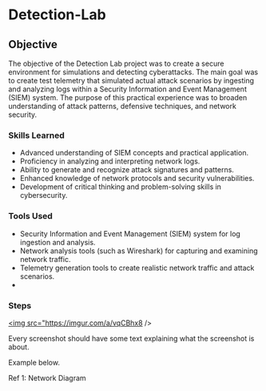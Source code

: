 # Detection-Lab

## Objective

The objective of the Detection Lab project was to create a secure environment for simulations and detecting cyberattacks. The main goal was to create test telemetry that simulated actual attack scenarios by ingesting and analyzing logs within a Security Information and Event Management (SIEM) system. The purpose of this practical experience was to broaden understanding of attack patterns, defensive techniques, and network security.

### Skills Learned


- Advanced understanding of SIEM concepts and practical application.
- Proficiency in analyzing and interpreting network logs.
- Ability to generate and recognize attack signatures and patterns.
- Enhanced knowledge of network protocols and security vulnerabilities.
- Development of critical thinking and problem-solving skills in cybersecurity.


### Tools Used

- Security Information and Event Management (SIEM) system for log ingestion and analysis.
- Network analysis tools (such as Wireshark) for capturing and examining network traffic.
- Telemetry generation tools to create realistic network traffic and attack scenarios.
- 

### Steps

<a href="https://imgur.com/a/vqCBhx8"><img src="https://imgur.com/a/vqCBhx8 /></a>


Every screenshot should have some text explaining what the screenshot is about.

Example below.

Ref 1: Network Diagram
